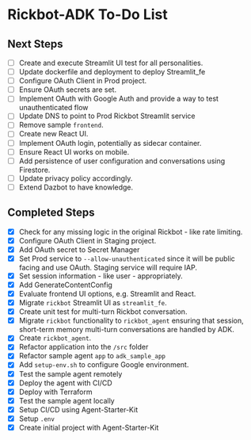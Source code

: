# Rickbot-ADK To-Do List

## Next Steps

- [ ] Create and execute Streamlit UI test for all personalities.
- [ ] Update dockerfile and deployment to deploy Streamlit_fe
- [ ] Configure OAuth Client in Prod project.
- [ ] Ensure OAuth secrets are set.
- [ ] Implement OAuth with Google Auth and provide a way to test unauthenticated flow
- [ ] Update DNS to point to Prod Rickbot Streamlit service
- [ ] Remove sample `frontend`.
- [ ] Create new React UI.
- [ ] Implement OAuth login, potentially as sidecar container.
- [ ] Ensure React UI works on mobile.
- [ ] Add persistence of user configuration and conversations using Firestore.
- [ ] Update privacy policy accordingly.
- [ ] Extend Dazbot to have knowledge.

## Completed Steps

- [x] Check for any missing logic in the original Rickbot - like rate limiting.
- [x] Configure OAuth Client in Staging project.
- [x] Add OAuth secret to Secret Manager
- [x] Set Prod service to `--allow-unauthenticated` since it will be public facing and use OAuth. Staging service will require IAP.
- [x] Set session information - like user - appropriately.
- [x] Add GenerateContentConfig
- [x] Evaluate frontend UI options, e.g. Streamlit and React.
- [x] Migrate `rickbot` Streamlit UI as `streamlit_fe`.
- [x] Create unit test for multi-turn Rickbot conversation.
- [x] Migrate `rickbot` functionality to `rickbot_agent` ensuring that session, short-term memory multi-turn conversations are handled by ADK.
- [x] Create `rickbot_agent`.
- [x] Refactor application into the `/src` folder
- [x] Refactor sample agent `app` to `adk_sample_app`
- [x] Add `setup-env.sh` to configure Google environment.
- [x] Test the sample agent remotely
- [x] Deploy the agent with CI/CD
- [x] Deploy with Terraform
- [x] Test the sample agent locally
- [x] Setup CI/CD using Agent-Starter-Kit
- [x] Setup `.env`
- [x] Create initial project with Agent-Starter-Kit
